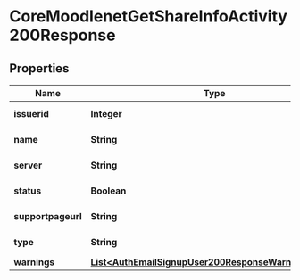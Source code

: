 

# CoreMoodlenetGetShareInfoActivity200Response


## Properties

| Name | Type | Description | Notes |
|------------ | ------------- | ------------- | -------------|
|**issuerid** | **Integer** | MoodleNet issuer id |  |
|**name** | **String** | Activity name |  |
|**server** | **String** | MoodleNet server |  |
|**status** | **Boolean** | status: true if success |  |
|**supportpageurl** | **String** | Support page URL |  |
|**type** | **String** | Activity type |  |
|**warnings** | [**List&lt;AuthEmailSignupUser200ResponseWarningsInner&gt;**](AuthEmailSignupUser200ResponseWarningsInner.md) |  |  [optional] |



